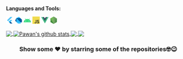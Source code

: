 

<!--
**SL-Shehan/SL-Shehan** is a ✨ _special_ ✨ repository because its `README.md` (this file) appears on your GitHub profile.

Here are some ideas to get you started:

- 🔭 I’m currently working on ...
- 🌱 I’m currently learning ...
- 👯 I’m looking to collaborate on ...
- 🤔 I’m looking for help with ...
- 💬 Ask me about ...
- 📫 How to reach me: ...
- 😄 Pronouns: ...
- ⚡ Fun fact: ...
-->
**Languages and Tools:**  

<code><img height="20" src="https://raw.githubusercontent.com/github/explore/80688e429a7d4ef2fca1e82350fe8e3517d3494d/topics/flutter/flutter.png"></code>
<code><img height="20" src="https://raw.githubusercontent.com/github/explore/80688e429a7d4ef2fca1e82350fe8e3517d3494d/topics/dart/dart.png"></code>
<code><img height="20" src="https://raw.githubusercontent.com/github/explore/80688e429a7d4ef2fca1e82350fe8e3517d3494d/topics/android/android.png"></code>
<code><img height="20" src="https://raw.githubusercontent.com/github/explore/80688e429a7d4ef2fca1e82350fe8e3517d3494d/topics/javascript/javascript.png"></code>
<code><img height="20" src="https://raw.githubusercontent.com/github/explore/80688e429a7d4ef2fca1e82350fe8e3517d3494d/topics/vue/vue.png"></code>
<code><img height="20" src="https://raw.githubusercontent.com/github/explore/80688e429a7d4ef2fca1e82350fe8e3517d3494d/topics/nodejs/nodejs.png"></code>    

<a href="https://github.com/shehan9909">
  <img align="center" src="https://github-readme-stats.vercel.app/api/top-langs/?username=shehan9909&theme=light&hide_langs_below=1" />
</a>
<a href="https://github.com/shehan9909">
 <img align="center" src="https://github-readme-stats.vercel.app/api?username=shehan9909&show_icons=true&theme=light&line_height=27" alt="Pawan's github stats"/>
</a>
<a href="https://github.com/shehan-9909/airdrop">
  <img align="center" src="https://github-readme-stats.vercel.app/api/pin/?username=shehan9909&repo=airdrop&theme=light" />

</a>
<a href="https://github.com/shehan9909/whatsapp">
 <img align="center" src="https://github-readme-stats.vercel.app/api/pin/?username=shehan9909&repo=whatsapp=light" />
</a>

<div align="center">

### Show some ❤️ by starring some of the repositories🤓😉

</div>
